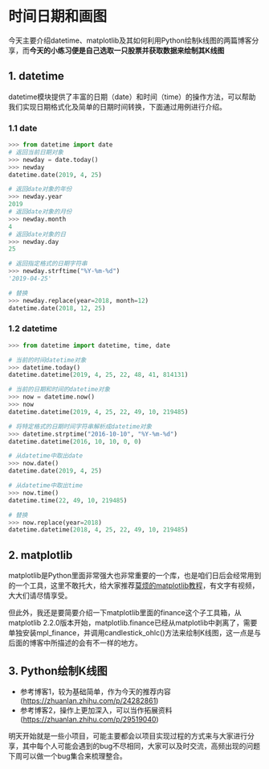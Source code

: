 # 时间日期和画图

今天主要介绍datetime、matplotlib及其如何利用Python绘制k线图的两篇博客分享，而**今天的小练习便是自己选取一只股票并获取数据来绘制其K线图**

## 1. datetime

datetime模块提供了丰富的日期（date）和时间（time）的操作方法，可以帮助我们实现日期格式化及简单的日期时间转换，下面通过用例进行介绍。

### 1.1 date

```Python
>>> from datetime import date
# 返回当前日期对象
>>> newday = date.today()
>>> newday
datetime.date(2019, 4, 25)

# 返回date对象的年份
>>> newday.year
2019
# 返回date对象的月份
>>> newday.month
4
# 返回date对象的日
>>> newday.day
25

# 返回指定格式的日期字符串
>>> newday.strftime("%Y-%m-%d")
'2019-04-25'

# 替换
>>> newday.replace(year=2018, month=12)
datetime.date(2018, 12, 25)
```

### 1.2 datetime

```Python
>>> from datetime import datetime, time, date

# 当前的时间datetime对象
>>> datetime.today()
datetime.datetime(2019, 4, 25, 22, 48, 41, 814131)

# 当前的日期和时间的datetime对象
>>> now = datetime.now()
>>> now
datetime.datetime(2019, 4, 25, 22, 49, 10, 219485)

# 将特定格式的日期时间字符串解析成datetime对象
>>> datetime.strptime("2016-10-10", "%Y-%m-%d")
datetime.datetime(2016, 10, 10, 0, 0)

# 从datetime中取出date
>>> now.date()
datetime.date(2019, 4, 25)

# 从datetime中取出time
>>> now.time()
datetime.time(22, 49, 10, 219485)

# 替换
>>> now.replace(year=2018)
datetime.datetime(2018, 4, 25, 22, 49, 10, 219485)
```

## 2. matplotlib

matplotlib是Python里面非常强大也非常重要的一个库，也是咱们日后会经常用到的一个工具，这里不敢托大，给大家推荐[莫烦的matplotlib教程](https://morvanzhou.github.io/tutorials/data-manipulation/plt/)，有文字有视频，大大们请尽情享受。

但此外，我还是要简要介绍一下matplotlib里面的finance这个子工具箱，从matplotlib 2.2.0版本开始，matplotlib.finance已经从matplotlib中剥离了，需要单独安装mpl_finance，并调用candlestick_ohlc()方法来绘制K线图，这一点是与后面的博客中所描述的会有不一样的地方。

## 3. Python绘制K线图

- 参考博客1，较为基础简单，作为今天的推荐内容(https://zhuanlan.zhihu.com/p/24282861)
- 参考博客2，操作上更加深入，可以当作拓展资料(https://zhuanlan.zhihu.com/p/29519040)

明天开始就是一些小项目，可能主要都会以项目实现过程的方式来与大家进行分享，其中每个人可能会遇到的bug不尽相同，大家可以及时交流，高频出现的问题下周可以做一个bug集合来梳理整合。